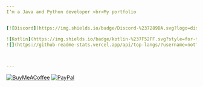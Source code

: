 ```yaml
---
I‘m a Java and Python developer <br>My portfolio 


[![Discord](https://img.shields.io/badge/Discord-%237289DA.svg?logo=discord&logoColor=white)](https://discord.gg/%discord%) [![LinkedIn](https://img.shields.io/badge/LinkedIn-%230077B5.svg?logo=linkedin&logoColor=white)](https://linkedin.com/in/%linki%) [![Reddit](https://img.shields.io/badge/Reddit-%23FF4500.svg?logo=Reddit&logoColor=white)](https://reddit.com/user/%reddit%) [![Stack Overflow](https://img.shields.io/badge/-Stackoverflow-FE7A16?logo=stack-overflow&logoColor=white)](https://stackoverflow.com/users/%stackover%) [![YouTube](https://img.shields.io/badge/YouTube-%23FF0000.svg?logo=YouTube&logoColor=white)](https://youtube.com/@%youtube%) [![email](https://img.shields.io/badge/Email-D14836?logo=gmail&logoColor=white)](mailto:ley@ley.cm) 

![Kotlin](https://img.shields.io/badge/kotlin-%237F52FF.svg?style=for-the-badge&logo=kotlin&logoColor=white) ![Java](https://img.shields.io/badge/java-%23ED8B00.svg?style=for-the-badge&logo=openjdk&logoColor=white) ![Python](https://img.shields.io/badge/python-3670A0?style=for-the-badge&logo=python&logoColor=ffdd54) ![PHP](https://img.shields.io/badge/php-%23777BB4.svg?style=for-the-badge&logo=php&logoColor=white) ![HTML5](https://img.shields.io/badge/html5-%23E34F26.svg?style=for-the-badge&logo=html5&logoColor=white) ![CSS3](https://img.shields.io/badge/css3-%231572B6.svg?style=for-the-badge&logo=css3&logoColor=white) ![Cloudflare](https://img.shields.io/badge/Cloudflare-F38020?style=for-the-badge&logo=Cloudflare&logoColor=white) ![Oracle](https://img.shields.io/badge/Oracle-F80000?style=for-the-badge&logo=oracle&logoColor=white) ![NumPy](https://img.shields.io/badge/numpy-%23013243.svg?style=for-the-badge&logo=numpy&logoColor=white) ![Pandas](https://img.shields.io/badge/pandas-%23150458.svg?style=for-the-badge&logo=pandas&logoColor=white) ![Plotly](https://img.shields.io/badge/Plotly-%233F4F75.svg?style=for-the-badge&logo=plotly&logoColor=white) ![Git](https://img.shields.io/badge/git-%23F05033.svg?style=for-the-badge&logo=git&logoColor=white) ![GitHub](https://img.shields.io/badge/github-%23121011.svg?style=for-the-badge&logo=github&logoColor=white) ![MariaDB](https://img.shields.io/badge/MariaDB-003545?style=for-the-badge&logo=mariadb&logoColor=white) ![MySQL](https://img.shields.io/badge/mysql-4479A1.svg?style=for-the-badge&logo=mysql&logoColor=white) ![SQLite](https://img.shields.io/badge/sqlite-%2307405e.svg?style=for-the-badge&logo=sqlite&logoColor=white)<br>
![](https://github-readme-stats.vercel.app/api/top-langs/?username=notTheLey&theme=dark&hide_border=true&include_all_commits=true&count_private=true&layout=compact)



---
```


  [![BuyMeACoffee](https://img.shields.io/badge/Buy%20Me%20a%20Coffee-ffdd00?style=for-the-badge&logo=buy-me-a-coffee&logoColor=black)](https://buymeacoffee.com/%coffee%) [![PayPal](https://img.shields.io/badge/PayPal-00457C?style=for-the-badge&logo=paypal&logoColor=white)](https://paypal.me/%paypa%) 

  
<!-- Proudly created with GPRM ( https://gprm.itsvg.in ) -->
